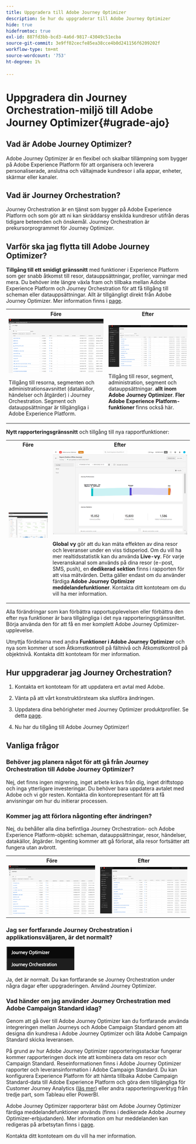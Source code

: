 ```yaml
---
title: Uppgradera till Adobe Journey Optimizer
description: Se hur du uppgraderar till Adobe Journey Optimizer
hide: true
hidefromtoc: true
exl-id: 887fd3bb-bcd3-4a6d-9817-43049c51ecba
source-git-commit: 3e9ff02cecfe85ea38cce4b0d241156f6209202f
workflow-type: tm+mt
source-wordcount: '753'
ht-degree: 1%

---
```


# Uppgradera din Journey Orchestration-miljö till Adobe Journey Optimizer{#ugrade-ajo}

## Vad är Adobe Journey Optimizer?

Adobe Journey Optimizer är en flexibel och skalbar tillämpning som bygger på Adobe Experience Platform för att organisera och leverera personaliserade, anslutna och vältajmade kundresor i alla appar, enheter, skärmar eller kanaler. &#x200B;

## Vad är Journey Orchestration?

Journey Orchestration är en tjänst som bygger på Adobe Experience Platform och som gör att ni kan skräddarsy enskilda kundresor utifrån deras tidigare beteenden och önskemål. Journey Orchestration är prekursorprogrammet för Journey Optimizer.

## Varför ska jag flytta till Adobe Journey Optimizer?

**Tillgång till ett smidigt gränssnitt** med funktioner i Experience Platform som ger snabb åtkomst till resor, datauppsättningar, profiler, varningar med mera. Du behöver inte längre växla fram och tillbaka mellan Adobe Experience Platform och Journey Orchestration för att få tillgång till scheman eller datauppsättningar. Allt är tillgängligt direkt från Adobe Journey Optimizer. Mer information finns i [page](https://experienceleague.adobe.com/docs/journey-optimizer/using/get-started/user-interface.html).

<table>
<tr>
<th>Före</th>
<th>Efter</th>
</tr>
<tr>
<td><img src="../assets/migration-ajo-1.png"><p>Tillgång till resorna, segmenten och administrationsavsnittet (datakällor, händelser och åtgärder) i Journey Orchestration. Segment och datauppsättningar är tillgängliga i Adobe Experience Platform. </p></td>
<td><img src="../assets/migration-ajo-2.png"><p>Tillgång till resor, segment, administration, segment och datauppsättningar. <strong>allt inom Adobe Journey Optimizer</strong>. <strong>Fler Adobe Experience Platform-funktioner</strong> finns också här.</p></td>
</tr>
</table>

**Nytt rapporteringsgränssnitt** och tillgång till nya rapportfunktioner:

<table>
<tr>
<th>Före</th>
<th>Efter</th>
</tr>
<tr>
<td><img src="../assets/migration-ajo-5.png"></td>
<td><img src="../assets/migration-ajo-6.png"><p><strong>Global vy</strong> gör att du kan mäta effekten av dina resor och leveranser under en viss tidsperiod. Om du vill ha mer realtidsstatistik kan du använda <strong>Live-vy</strong>. För varje leveranskanal som används på dina resor (e-post, SMS, push), en <strong>dedikerad sektion</strong> finns i rapporten för att visa mätvärden. Detta gäller endast om du använder färdiga <strong>Adobe Journey Optimizer meddelandefunktioner</strong>. Kontakta ditt kontoteam om du vill ha mer information.</p></td>
</tr>
</table>

Alla förändringar som kan förbättra rapportupplevelsen eller förbättra den efter nya funktioner är bara tillgängliga i det nya rapporteringsgränssnittet. Börja använda den för att få en mer komplett Adobe Journey Optimizer-upplevelse.

Utnyttja fördelarna med andra **Funktioner i Adobe Journey Optimizer** och nya som kommer ut som Åtkomstkontroll på fältnivå och Åtkomstkontroll på objektnivå. Kontakta ditt kontoteam för mer information.

## Hur uppgraderar jag Journey Orchestration?

1. Kontakta ert kontoteam för att uppdatera ert avtal med Adobe.

1. Vänta på att vårt konstruktörsteam ska slutföra ändringen.

1. Uppdatera dina behörigheter med Journey Optimizer produktprofiler. Se detta [page](https://experienceleague.adobe.com/docs/journey-optimizer/using/administration/ootb-product-profiles.html).

1. Nu har du tillgång till Adobe Journey Optimizer!

## Vanliga frågor

### Behöver jag planera något för att gå från Journey Orchestration till Adobe Journey Optimizer?

Nej, det finns ingen migrering, inget arbete krävs från dig, inget driftstopp och inga ytterligare investeringar. Du behöver bara uppdatera avtalet med Adobe och vi gör resten. Kontakta din kontorepresentant för att få anvisningar om hur du initierar processen.

### Kommer jag att förlora någonting efter ändringen?

Nej, du behåller alla dina befintliga Journey Orchestration- och Adobe Experience Platform-objekt: scheman, datauppsättningar, resor, händelser, datakällor, åtgärder. Ingenting kommer att gå förlorat, alla resor fortsätter att fungera utan avbrott.

<table>
<tr>
<th>Före</th>
<th>Efter</th>
</tr>
<tr>
<td><img src="../assets/migration-ajo-7.png"></td>
<td><img src="../assets/migration-ajo-8.png"></td>
</tr>
</table>

### Jag ser fortfarande Journey Orchestration i applikationsväljaren, är det normalt?

![](../assets/migration-ajo-9.png)

Ja, det är normalt. Du kan fortfarande se Journey Orchestration under några dagar efter uppgraderingen. Använd Journey Optimizer.

### Vad händer om jag använder Journey Orchestration med Adobe Campaign Standard idag?

Genom att gå över till Adobe Journey Optimizer kan du fortfarande använda integreringen mellan Journeys och Adobe Campaign Standard genom att designa din kundresa i Adobe Journey Optimizer och låta Adobe Campaign Standard skicka leveransen.

På grund av hur Adobe Journey Optimizer rapporteringsstackar fungerar kommer rapporteringen dock inte att kombinera data om resor och Campaign Standard. Reseinformationen finns i Adobe Journey Optimizer rapporter och leveransinformation i Adobe Campaign Standard. Du kan konfigurera Experience Platform för att hämta tillbaka Adobe Campaign Standard-data till Adobe Experience Platform och göra dem tillgängliga för Customer Journey Analytics ([läs mer](https://business.adobe.com/products/experience-platform/customer-journey-analytics.html)) eller andra rapporteringsverktyg från tredje part, som Tableau eller PowerBI.

Adobe Journey Optimizer rapporterar bäst om Adobe Journey Optimizer färdiga meddelandefunktioner används (finns i dedikerade Adobe Journey Optimizer-erbjudanden). Mer information om hur meddelanden kan redigeras på arbetsytan finns i [page](https://experienceleague.adobe.com/docs/journey-optimizer/using/messages/messages-in-journeys.html).

Kontakta ditt kontoteam om du vill ha mer information.
